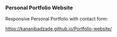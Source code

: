 ### Personal Portfolio Website

Responsive Personal Portfolio with contact form:

https://kananibadzade.github.io/Portfolio-website/
